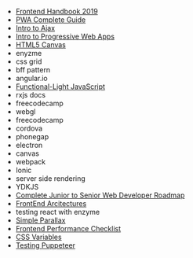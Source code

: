 
- [Frontend Handbook 2019](https://frontendmasters.com/books/front-end-handbook/2019/)
- [PWA Complete Guide](https://www.udemy.com/course/progressive-web-app-pwa-the-complete-guide/learn/lecture/13914126#overview)
- [Intro to Ajax](https://www.udacity.com/course/intro-to-ajax--ud110)
- [Intro to Progressive Web Apps](https://www.udacity.com/course/intro-to-progressive-web-apps--ud811)
- [HTML5 Canvas](https://www.udacity.com/course/html5-canvas--ud292)
- enyzme
- css grid
- bff pattern
- angular.io
- [Functional-Light JavaScript](https://github.com/getify/Functional-Light-JS)
- rxjs docs
- freecodecamp
- webgl
- freecodecamp
- cordova
- phonegap
- electron
- canvas
- webpack
- Ionic
- server side rendering
- YDKJS
- [Complete Junior to Senior Web Developer Roadmap](https://www.udemy.com/course/the-complete-junior-to-senior-web-developer-roadmap/learn/lecture/10285818#overview)
- [FrontEnd Arcitectures](https://blog.webf.zone/contemporary-front-end-architectures-fb5b500b0231)
- testing react with enzyme
- [Simple Parallax](https://simpleparallax.com/)
- [Frontend Performance Checklist](https://www.smashingmagazine.com/2020/01/front-end-performance-checklist-2020-pdf-pages/)
- [CSS Variables](https://increment.com/frontend/a-users-guide-to-css-variables/)
- [Testing Puppeteer](https://goodguydaniel.com/blog/tips-end-to-end-testing-puppeteer/)


